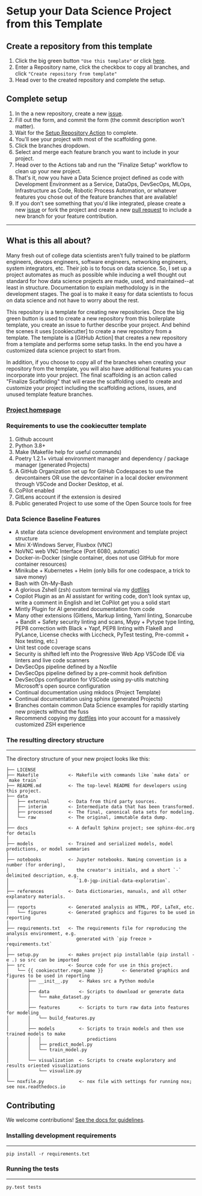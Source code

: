# Setup your Data Science Project from this Template

## Create a repository from this template

1. Click the big green button `"Use this template"` or click [here]("../../generate").
1. Enter a Repository name, click the checkbox to copy all branches, and click `"Create repository from template"`
1. Head over to the created repository and complete the setup.

## Complete setup

1. In the a new repository, create a new [issue]("../../issues/new").
1. Fill out the form, and commit the form (the commit description won't matter).
1. Wait for the [Setup Repository Action]("../../actions") to complete.
1. You'll see your project with most of the scaffolding gone.
1. Click the branches dropdown.
1. Select and merge each feature branch you want to include in your project.
1. Head over to the Actions tab and run the "Finalize Setup" workflow to clean up your new project.
1. That's it, now you have a Data Science project defined as code with Development Environment as a Service, DataOps, DevSecOps, MLOps, Infrastructure as Code, Robotic Process Automation, or whatever features you chose out of the feature branches that are available!
1. If you don't see something that you'd like integrated, please create a new [issue]("../../issues/new") or fork the project and create a new [pull request]("../../pulls") to include a new branch for your feature contribution.

---

## What is this all about?

Many fresh out of college data scientists aren't fully trained to be platform engineers, devops engineers, software engineers, networking engineers, system integrators, etc. Their job is to focus on data science. So, I set up a project automates as much as possible while inducing a well thought out standard for how data science projects are made, used, and maintained--at least in structure. Documentation to explain methodology is in the development stages. The goal is to make it easy for data scientists to focus on data science and not have to worry about the rest.

This repository is a template for creating new repositories. Once the big green button is used to create a new repository from this boilerplate template, you create an issue to further describe your project. And behind the scenes it uses [cookiecutter] to create a new repository from a template. The template is a [GitHub Action] that creates a new repository from a template and performs some setup tasks. In the end you have a customized data science project to start from.

In addition, if you choose to copy all of the branches when creating your repository from the template, you will also have additional features you can incorporate into your project. The final scaffolding is an action called "Finalize Scaffolding" that will erase the scaffolding used to create and customize your project including the scaffolding actions, issues, and unused template feature branches.

### [Project homepage](http://drivendata.github.io/cookiecutter-data-science/)

### Requirements to use the cookiecutter template

1. Github account
1. Python 3.8+
1. Make (Makefile help for useful commands)
1. Poetry 1.2.1+ virtual environment manager and dependency / package manager (generated Projects)
1. A GitHub Organization set up for GitHub Codespaces to use the devcontainers OR use the devcontainer in a local docker environment through VSCode and Docker Desktop, et al.
1. CoPilot enabled
1. GitLens account if the extension is desired
1. Public generated Project to use some of the Open Source tools for free

### Data Science Baseline Features

- A stellar data science development environment and template project structure
- Mini X-Windows Server, Fluxbox (VNC)
- NoVNC web VNC Interface (Port 6080, automatic)
- Docker-in-Docker (single container, does not use GitHub for more container resources)
- Minikube + Kubernetes + Helm (only bills for one codespace, a trick to save money)
- Bash with Oh-My-Bash
- A glorious Zshell (zsh) custom terminal via my [dotfiles](https://github.com/mraarone/dotfiles)
- Copilot Plugin as an AI assistant for writing code, don't look syntax up, write a comment in English and let CoPilot get you a solid start
- Mintly Plugin for AI generated documentation from code
- Many other extensions (Gitlens, Markup linting, Yaml linting, Sonarcube + Bandit + Safety security linting and scans, Mypy + Pytype type linting, PEP8 correction with Black + Yapf, PEP8 linting with Flake8 and PyLance, License checks with Liccheck, PyTest testing, Pre-commit + Nox testing, etc.)
- Unit test code coverage scans
- Security is shifted left into the Progressive Web App VSCode IDE via linters and live code scanners
- DevSecOps pipeline defined by a Noxfile
- DevSecOps pipeline defined by a pre-commit hook definition
- DevSecOps configuration for VSCode using py-utils matching Microsoft's open source configuration
- Continual documentation using mkdocs (Project Template)
- Continual documentation using sphinx (generated Projects)
- Branches contain common Data Science examples for rapidly starting new projects without the fuss
- Recommend copying my [dotfiles](https://github.com/mraarone/dotfiles) into your account for a massively customized ZSH experience

### The resulting directory structure

---

The directory structure of your new project looks like this:

```lang=text
├── LICENSE
├── Makefile           <- Makefile with commands like `make data` or `make train`
├── README.md          <- The top-level README for developers using this project.
├── data
│   ├── external       <- Data from third party sources.
│   ├── interim        <- Intermediate data that has been transformed.
│   ├── processed      <- The final, canonical data sets for modeling.
│   └── raw            <- The original, immutable data dump.
│
├── docs               <- A default Sphinx project; see sphinx-doc.org for details
│
├── models             <- Trained and serialized models, model predictions, or model summaries
│
├── notebooks          <- Jupyter notebooks. Naming convention is a number (for ordering),
│                         the creator's initials, and a short `-` delimited description, e.g.
│                         `1.0-jqp-initial-data-exploration`.
│
├── references         <- Data dictionaries, manuals, and all other explanatory materials.
│
├── reports            <- Generated analysis as HTML, PDF, LaTeX, etc.
│   └── figures        <- Generated graphics and figures to be used in reporting
│
├── requirements.txt   <- The requirements file for reproducing the analysis environment, e.g.
│                         generated with `pip freeze > requirements.txt`
│
├── setup.py           <- makes project pip installable (pip install -e .) so src can be imported
├── src                <- Source code for use in this project.
│   └── {{ cookiecutter.repo_name }}       <- Generated graphics and figures to be used in reporting
│       ├── __init__.py    <- Makes src a Python module
│       │
│       ├── data           <- Scripts to download or generate data
│       │   └── make_dataset.py
│       │
│       ├── features       <- Scripts to turn raw data into features for modeling
│       │   └── build_features.py
│       │
│       ├── models         <- Scripts to train models and then use trained models to make
│       │   │                 predictions
│       │   ├── predict_model.py
│       │   └── train_model.py
│       │
│       └── visualization  <- Scripts to create exploratory and results oriented visualizations
│           └── visualize.py
│
└── noxfile.py             <- nox file with settings for running nox; see nox.readthedocs.io
```

## Contributing

We welcome contributions! [See the docs for guidelines](https://drivendata.github.io/cookiecutter-data-science/#contributing).

### Installing development requirements

---

```lang=bash
pip install -r requirements.txt
```

### Running the tests

---

```lang=bash
py.test tests
```
